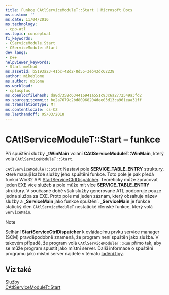 ```yaml
---
title: Funkce CAtlServiceModuleT::Start | Microsoft Docs
ms.custom: ''
ms.date: 11/04/2016
ms.technology:
- cpp-atl
ms.topic: conceptual
f1_keywords:
- CServiceModule.Start
- CServiceModule::Start
dev_langs:
- C++
helpviewer_keywords:
- Start method
ms.assetid: b5193a23-41bc-42d2-8d55-3eb43dc62238
author: mikeblome
ms.author: mblome
ms.workload:
- cplusplus
ms.openlocfilehash: da8d7358c634416941a551c93c6a2772549a3fd2
ms.sourcegitcommit: be2a7679c2bd80968204dee03d13ca961eaa31ff
ms.translationtype: MT
ms.contentlocale: cs-CZ
ms.lasthandoff: 05/03/2018
---
```

# <a name="catlservicemoduletstart-function"></a>CAtlServiceModuleT::Start – funkce
Při spuštění služby **_tWinMain** volání **CAtlServiceModuleT::WinMain**, který volá `CAtlServiceModuleT::Start`.  
  
 `CAtlServiceModuleT::Start` Nastaví pole **SERVICE_TABLE_ENTRY** struktury, které mapují každé služby jeho spuštění funkce. Toto pole je pak předá funkci Win32 API [StartServiceCtrlDispatcher](http://msdn.microsoft.com/library/windows/desktop/ms686324). Teoreticky může zpracovat jeden EXE více služeb a pole může mít více **SERVICE_TABLE_ENTRY** struktury. V současné době však služby generované ATL podporuje pouze jedna služba za EXE. Proto pole má jeden záznam, který obsahuje název služby a **_ServiceMain** jako funkce spuštění. **_ServiceMain** je funkce statický člen `CAtlServiceModuleT` nestatické členské funkce, který volá `ServiceMain`.  
  
> [!NOTE]
>  Selhání **StartServiceCtrlDispatcher** k ovládacímu prvku service manager (SCM) pravděpodobně znamená, že program není spuštěn jako služba. V takovém případě, že program volá `CAtlServiceModuleT::Run` přímo tak, aby se může program spustit jako místní server. Další informace o spuštění programu jako místní server najdete v tématu [ladění tipy](../atl/debugging-tips.md).  
  
## <a name="see-also"></a>Viz také  
 [Služby](../atl/atl-services.md)   
 [CAtlServiceModuleT::Start](../atl/reference/catlservicemodulet-class.md#start)

